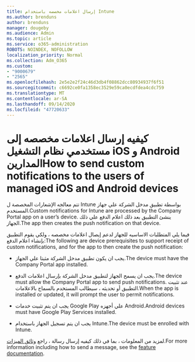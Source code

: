 ```yaml
---
title: إرسال اعلامات مخصصه باستخدام Intune
ms.author: brenduns
author: brenduns
manager: dougeby
ms.audience: Admin
ms.topic: article
ms.service: o365-administration
ROBOTS: NOINDEX, NOFOLLOW
localization_priority: Normal
ms.collection: Adm_O365
ms.custom:
- "9000679"
- "2565"
ms.openlocfilehash: 2e5e2e2f24c46d3db4f08862dcc80934937f6f51
ms.sourcegitcommit: c6692ce0fa1358ec3529e59ca0ecdfdea4cdc759
ms.translationtype: MT
ms.contentlocale: ar-SA
ms.lasthandoff: 09/14/2020
ms.locfileid: "47720633"
---
```

# <a name="how-to-send-custom-notifications-to-the-users-of-managed-ios-and-android-devices"></a><span data-ttu-id="804f3-102">كيفيه إرسال اعلامات مخصصه إلى مستخدمي نظام التشغيل iOS و Android المدارين</span><span class="sxs-lookup"><span data-stu-id="804f3-102">How to send custom notifications to the users of managed iOS and Android devices</span></span>

<span data-ttu-id="804f3-103">تتم معالجه الإشعارات المخصصة ل Intune بواسطة تطبيق مدخل الشركة علي جهاز المستخدم.</span><span class="sxs-lookup"><span data-stu-id="804f3-103">Custom notifications for Intune are processed by the Company Portal app on a user’s device.</span></span> <span data-ttu-id="804f3-104">ينشئ التطبيق بعد ذلك اعلام الدفع علي ذلك الجهاز.</span><span class="sxs-lookup"><span data-stu-id="804f3-104">The app then creates the push notification on that device.</span></span>

<span data-ttu-id="804f3-105">فيما يلي المتطلبات الاساسيه للجهاز لدعم إيصال اعلامات مخصصه ، ولكي يقوم التطبيق بإنشاء اعلام الدفع:</span><span class="sxs-lookup"><span data-stu-id="804f3-105">The following are device prerequisites to support receipt of custom notifications, and for the app to then create the push notification:</span></span>

- <span data-ttu-id="804f3-106">يجب ان يكون تطبيق مدخل الشركة مثبتا علي الجهاز.</span><span class="sxs-lookup"><span data-stu-id="804f3-106">The device must have the Company Portal app installed.</span></span>  

- <span data-ttu-id="804f3-107">يجب ان يسمح الجهاز لتطبيق مدخل الشركة بإرسال اعلامات الدفع.</span><span class="sxs-lookup"><span data-stu-id="804f3-107">The device must allow the Company Portal app to send push notifications.</span></span> <span data-ttu-id="804f3-108">عند تثبيت التطبيق أو تحديثه ، سيطالب المستخدم بالسماح بالاعلامات.</span><span class="sxs-lookup"><span data-stu-id="804f3-108">When the app is installed or updated, it will prompt the user to permit notifications.</span></span>

- <span data-ttu-id="804f3-109">يجب ان يتم تثبيت خدمات Google Play علي أجهزه Android.</span><span class="sxs-lookup"><span data-stu-id="804f3-109">Android devices must have Google Play Services installed.</span></span>

- <span data-ttu-id="804f3-110">يجب ان يتم تسجيل الجهاز باستخدام Intune.</span><span class="sxs-lookup"><span data-stu-id="804f3-110">The device must be enrolled with Intune.</span></span>

<span data-ttu-id="804f3-111">لمزيد من المعلومات ، بما في ذلك كيفيه إرسال رسالة ، راجع [وثائق الميزات](https://docs.microsoft.com/intune/custom-notifications).</span><span class="sxs-lookup"><span data-stu-id="804f3-111">For more information including how to send a message, see the [feature documentation](https://docs.microsoft.com/intune/custom-notifications).</span></span>
